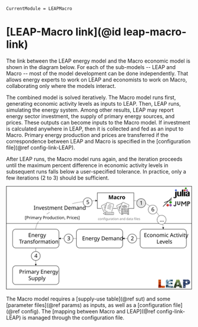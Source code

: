 ```@meta
CurrentModule = LEAPMacro
```

# [LEAP-Macro link](@id leap-macro-link)
The link between the LEAP energy model and the Macro economic model is shown in the diagram below. For each of the sub-models -- LEAP and Macro -- most of the model development can be done independently. That allows energy experts to work on LEAP and economists to work on Macro, collaborating only where the models interact.

The combined model is solved iteratively. The Macro model runs first, generating economic activity levels as inputs to LEAP. Then, LEAP runs, simulating the energy system. Among other results, LEAP may report energy sector investment, the supply of primary energy sources, and prices. These outputs can become inputs to the Macro model. If investment is calculated anywhere in LEAP, then it is collected and fed as an input to Macro. Primary energy production and prices are transferred if the correspondence between LEAP and Macro is specified in the [configuration file](@ref config-link-LEAP).

After LEAP runs, the Macro model runs again, and the iteration proceeds until the maximum percent difference in economic activity levels in subsequent runs falls below a user-specified tolerance. In practice, only a few iterations (2 to 3) should be sufficient.

![The LEAP-Macro process diagram](assets/images/LEAP-Macro-diagram.svg)

The Macro model requires a [supply-use table](@ref sut) and some [parameter files](@ref params) as inputs, as well as a [configuration file](@ref config). The [mapping between Macro and LEAP](@ref config-link-LEAP) is managed through the configuration file.
